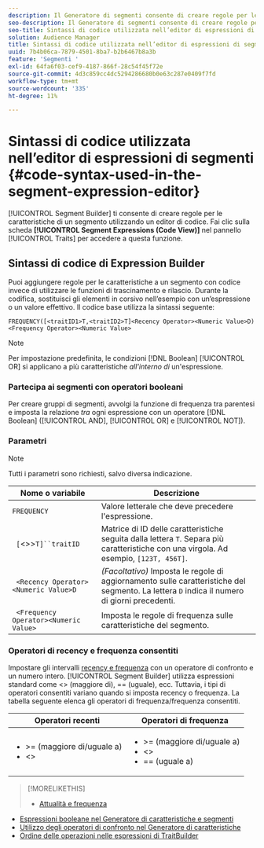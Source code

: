 ```yaml
---
description: Il Generatore di segmenti consente di creare regole per le caratteristiche di un segmento utilizzando un editor di codice. Per accedere a questa funzione, fai clic sulla scheda Espressioni segmento (vista codice) nel pannello Caratteristiche .
seo-description: Il Generatore di segmenti consente di creare regole per le caratteristiche di un segmento utilizzando un editor di codice. Per accedere a questa funzione, fai clic sulla scheda Espressioni segmento (vista codice) nel pannello Caratteristiche .
seo-title: Sintassi di codice utilizzata nell’editor di espressioni di segmenti
solution: Audience Manager
title: Sintassi di codice utilizzata nell’editor di espressioni di segmenti
uuid: 7b4b06ca-7879-4501-8ba7-b2b6467b8a3b
feature: 'Segmenti '
exl-id: 64fa6f03-cef9-4187-866f-28c54f45f72e
source-git-commit: 4d3c859cc4dc5294286680b0e63c287e0409f7fd
workflow-type: tm+mt
source-wordcount: '335'
ht-degree: 11%

---
```


# Sintassi di codice utilizzata nell’editor di espressioni di segmenti {#code-syntax-used-in-the-segment-expression-editor}

[!UICONTROL Segment Builder] ti consente di creare regole per le caratteristiche di un segmento utilizzando un editor di codice. Fai clic sulla scheda **[!UICONTROL Segment Expressions (Code View)]** nel pannello [!UICONTROL Traits] per accedere a questa funzione.

## Sintassi di codice di Expression Builder

Puoi aggiungere regole per le caratteristiche a un segmento con codice invece di utilizzare le funzioni di trascinamento e rilascio. Durante la codifica, sostituisci gli elementi in corsivo nell’esempio con un’espressione o un valore effettivo. Il codice base utilizza la sintassi seguente:

```
FREQUENCY([<traitID1>T,<traitID2>T]<Recency Operator><Numeric Value>D)
<Frequency Operator><Numeric Value>
```

>[!NOTE]
>
>Per impostazione predefinita, le condizioni [!DNL Boolean] [!UICONTROL OR] si applicano a più caratteristiche *all&#39;interno di* un&#39;espressione.

### Partecipa ai segmenti con operatori booleani

Per creare gruppi di segmenti, avvolgi la funzione di frequenza tra parentesi e imposta la relazione *tra* ogni espressione con un operatore [!DNL Boolean] ([!UICONTROL AND], [!UICONTROL OR] e [!UICONTROL NOT]).

### Parametri

>[!NOTE]
>
>Tutti i parametri sono richiesti, salvo diversa indicazione.

| Nome o variabile | Descrizione |
|---|---|
| `FREQUENCY` | Valore letterale che deve precedere l&#39;espressione. |
| ` [`&lt;>>`T]``traitID` | Matrice di ID delle caratteristiche seguita dalla lettera `T`. Separa più caratteristiche con una virgola. Ad esempio, `[123T, 456T]`. |
| ` <Recency Operator><Numeric Value>D` | *(Facoltativo)* Imposta le regole di aggiornamento sulle caratteristiche del segmento. La lettera `D` indica il numero di giorni precedenti. |
| ` <Frequency Operator><Numeric Value>` | Imposta le regole di frequenza sulle caratteristiche del segmento. |

### Operatori di recency e frequenza consentiti

Impostare gli intervalli [recency e frequenza](../../features/segments/recency-and-frequency.md) con un operatore di confronto e un numero intero. [!UICONTROL Segment Builder] utilizza espressioni standard come  &lt;> (maggiore di), == (uguale), ecc. Tuttavia, i tipi di operatori consentiti variano quando si imposta recency o frequenza. La tabella seguente elenca gli operatori di frequenza/frequenza consentiti.

<table id="table_2F92617CB472442BA5639E24DB4E43D3"> 
 <thead> 
  <tr> 
   <th colname="col1" class="entry"> Operatori recenti </th> 
   <th colname="col2" class="entry"> Operatori di frequenza </th> 
  </tr> 
 </thead>
 <tbody> 
  <tr> 
   <td colname="col1"> 
    <ul id="ul_66D11A34097648A997BA5C6CCC38503A"> 
     <li id="li_EA0B607E58834E62B427C0B7626C2BD1">&gt;= (maggiore di/uguale a) </li> 
     <li id="li_CFE3D2DBEF424093A0497A70324D5B31">&lt;&gt; </li> 
    </ul> </td> 
   <td colname="col2"> 
    <ul id="ul_A5A38BCD71B844F0B5FB28256069F87E"> 
     <li id="li_EA17C353214E4C2EA2B70169C94A2E53">&gt;= (maggiore di/uguale a) </li> 
     <li id="li_87CE5CCC6B44446BB2FD0AAD47712368">&lt;&gt; </li> 
     <li id="li_7E922AEF3A524E78A18A9F6ECBF7460B">== (uguale a) </li> 
    </ul> </td> 
  </tr> 
 </tbody> 
</table>

>[!MORELIKETHIS]
>
>* [Attualità e frequenza](../../features/segments/recency-and-frequency.md)
* [Espressioni booleane nel Generatore di caratteristiche e segmenti](../../reference/boolean-expressions-tsb.md)
* [Utilizzo degli operatori di confronto nel Generatore di caratteristiche](../../features/traits/trait-comparison-operators.md)
* [Ordine delle operazioni nelle espressioni di TraitBuilder](../../features/traits/trait-operator-precedence.md)

